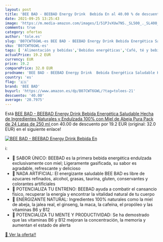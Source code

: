 ```yaml
---
layout: post
title: 'BEE BAD - BEEBAD Energy Drink  Bebida En al 40.00 % de descuento'
date: 2021-09-25 13:25:43
image: 'https://m.media-amazon.com/images/I/51PJvXUw7NS._SL500_._SL400_.jpg'
comments: true
category: ofertas
author: 'tole.es'
slug: 'B07CWT6GWL-es BEE BAD - BEEBAD Energy Drink Bebida Energética Saludable...'
sku: 'B07CWT6GWL-es'
tags: [ 'Alimentación y bebidas','Bebidas energéticas','Café, té y bebidas','bebida','bee bad','energética', ]
actualPrice: 19.2 EUR
currency: EUR
price: 19.2
comparePrice: 32.0 EUR
prodname: 'BEE BAD - BEEBAD Energy Drink  Bebida Energética Saludable Hecha de Ingredientes Naturales y Endulzada 100% con Miel de Abeja Pura  Pack de 24 Latas de 250 ml '
country: 'es'
flag: '🇪🇸'
brand: 'BEE BAD'
buyurl: 'https://www.amazon.es/dp/B07CWT6GWL/?tag=tolees-21'
descuento: '40.00'
average: '20.7975'
---
```


Está [BEE BAD - BEEBAD Energy Drink  Bebida Energética Saludable Hecha de Ingredientes Naturales y Endulzada 100% con Miel de Abeja Pura  Pack de 24 Latas de 250 ml ](https://www.amazon.es/dp/B07CWT6GWL/?tag=tolees-21) con 40.00 de descuento por 19.2 EUR (original: 32.0 EUR) en el siguiente enlace!

[![BEE BAD - BEEBAD Energy Drink  Bebida En](https://m.media-amazon.com/images/I/51PJvXUw7NS._SL500_._SL400_.jpg)](https://www.amazon.es/dp/B07CWT6GWL/?tag=tolees-21)

ℹ️:

- 🍯 SABOR ÚNICO: BEEBAD es la primera bebida energética endulzada exclusivamente con miel; Ligeramente gasificada, su sabor es agradable, refrescante y delicioso
- 🍯 NADA ARTIFICIAL: El energizante saludable BEE BAD es libre de azucares refinados, alcohol, grasas, taurina, gluten, conservantes y colorantes artificiales
- 🍯 POTENCIALIZA TU ENTRENO: BEEBAD ayuda a combatir el cansancio físico, recuperar la energía y encontrar la vitalidad natural de tu cuerpo
- 🍯 ENERGIZANTE NATURAL: Ingredientes 100% naturales como la miel de abeja, la jalea real, el ginseng, la maca, la cafeína, el propóleo y las vitaminas B6 y B12
- 🍯 POTENCIALIZA TU MENTE Y PRODUCTIVIDAD: Se ha demostrado que las vitaminas B6 y B12 mejoran la concentración, la memoria y aumentan el estado de alerta

[🛒 Ver la oferta!!](https://www.amazon.es/dp/B07CWT6GWL/?tag=tolees-21)
